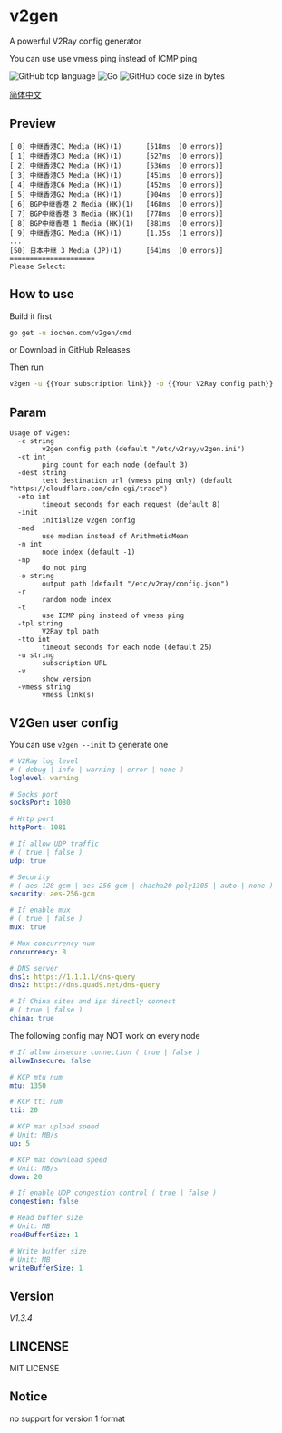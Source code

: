 # v2gen

A powerful V2Ray config generator

You can use use vmess ping instead of ICMP ping

![GitHub top language](https://img.shields.io/github/languages/top/iochen/v2gen) ![Go](https://github.com/iochen/v2gen/workflows/Go/badge.svg) ![GitHub code size in bytes](https://img.shields.io/github/languages/code-size/iochen/v2gen) 

[简体中文](README_zh_cn.md)

## Preview
```
[ 0] 中继香港C1 Media (HK)(1)      [518ms  (0 errors)]
[ 1] 中继香港C3 Media (HK)(1)      [527ms  (0 errors)]
[ 2] 中继香港C2 Media (HK)(1)      [536ms  (0 errors)]
[ 3] 中继香港C5 Media (HK)(1)      [451ms  (0 errors)]
[ 4] 中继香港C6 Media (HK)(1)      [452ms  (0 errors)]
[ 5] 中继香港G2 Media (HK)(1)      [904ms  (0 errors)]
[ 6] BGP中继香港 2 Media (HK)(1)   [468ms  (0 errors)]
[ 7] BGP中继香港 3 Media (HK)(1)   [778ms  (0 errors)]
[ 8] BGP中继香港 1 Media (HK)(1)   [881ms  (0 errors)]
[ 9] 中继香港G1 Media (HK)(1)      [1.35s  (1 errors)]
...
[50] 日本中继 3 Media (JP)(1)      [641ms  (0 errors)]
=====================
Please Select:
```

## How to use

Build it first
```sh
go get -u iochen.com/v2gen/cmd
```
or Download in GitHub Releases  
  
Then run

```sh
v2gen -u {{Your subscription link}} -o {{Your V2Ray config path}}
```

## Param

```Param
Usage of v2gen:
  -c string
        v2gen config path (default "/etc/v2ray/v2gen.ini")
  -ct int
        ping count for each node (default 3)
  -dest string
        test destination url (vmess ping only) (default "https://cloudflare.com/cdn-cgi/trace")
  -eto int
        timeout seconds for each request (default 8)
  -init
        initialize v2gen config
  -med
        use median instead of ArithmeticMean
  -n int
        node index (default -1)
  -np
        do not ping
  -o string
        output path (default "/etc/v2ray/config.json")
  -r    
        random node index
  -t    
        use ICMP ping instead of vmess ping
  -tpl string
        V2Ray tpl path
  -tto int
        timeout seconds for each node (default 25)
  -u string
        subscription URL
  -v    
        show version
  -vmess string
        vmess link(s)
```

## V2Gen user config

You can use `v2gen --init` to generate one

```yaml
# V2Ray log level
# ( debug | info | warning | error | none )
loglevel: warning

# Socks port
socksPort: 1080

# Http port
httpPort: 1081

# If allow UDP traffic
# ( true | false )
udp: true

# Security
# ( aes-128-gcm | aes-256-gcm | chacha20-poly1305 | auto | none )
security: aes-256-gcm

# If enable mux
# ( true | false )
mux: true

# Mux concurrency num
concurrency: 8

# DNS server
dns1: https://1.1.1.1/dns-query
dns2: https://dns.quad9.net/dns-query

# If China sites and ips directly connect
# ( true | false )
china: true

```

The following config may NOT work on every node

```yaml
# If allow insecure connection ( true | false )
allowInsecure: false

# KCP mtu num
mtu: 1350

# KCP tti num
tti: 20

# KCP max upload speed
# Unit: MB/s
up: 5

# KCP max download speed
# Unit: MB/s
down: 20

# If enable UDP congestion control ( true | false )
congestion: false

# Read buffer size
# Unit: MB
readBufferSize: 1

# Write buffer size
# Unit: MB
writeBufferSize: 1
```

## Version

*V1.3.4*

## LINCENSE

MIT LICENSE

## Notice

no support for version 1 format
